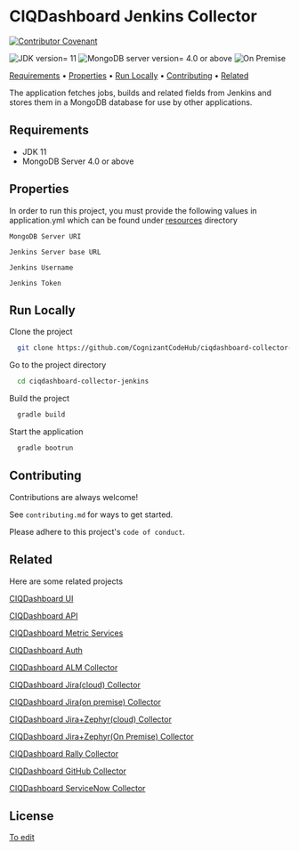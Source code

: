 
# CIQDashboard Jenkins Collector

[![Contributor Covenant](https://img.shields.io/badge/Contributor%20Covenant-2.1-4baaaa.svg?style=flat-square)](CODE_OF_CONDUCT.md)

![JDK version= 11](https://img.shields.io/badge/JDK-11-brightgreen?style=flat-square)
![MongoDB server version= 4.0 or above](https://img.shields.io/badge/MongoDB_Server-4.0_or_above-brightgreen?style=flat-square)
![On Premise](https://img.shields.io/badge/Jenkins-On_Premise-orange?style=flat-square)

[Requirements](#requirements) • [Properties](#properties) • [Run Locally](#run-locally) • [Contributing](#contributing) • [Related](#related)

The application fetches jobs, builds and related fields from Jenkins and stores them in a MongoDB database for use by other applications.

## Requirements

- JDK 11
- MongoDB Server 4.0 or above

## Properties

In order to run this project, you must provide the following values in application.yml which can be found under [resources](src/main/resources) directory

`MongoDB Server URI`

`Jenkins Server base URL`

`Jenkins Username`

`Jenkins Token`

## Run Locally

Clone the project

```bash
  git clone https://github.com/CognizantCodeHub/ciqdashboard-collector-jenkins.git
```

Go to the project directory

```bash
  cd ciqdashboard-collector-jenkins
```

Build the project

```bash
  gradle build
```

Start the application

```bash
  gradle bootrun
```

## Contributing

Contributions are always welcome!

See `contributing.md` for ways to get started.

Please adhere to this project's `code of conduct`.

## Related

Here are some related projects

[CIQDashboard UI](https://github.com/CognizantCodeHub/ciqdashboard-ui)

[CIQDashboard API](https://github.com/CognizantCodeHub/ciqdashboard-api)

[CIQDashboard Metric Services](https://github.com/CognizantCodeHub/ciqdashboard-metric-services)

[CIQDashboard Auth](https://github.com/CognizantCodeHub/ciqdashboard-auth)

[CIQDashboard ALM Collector](https://github.com/CognizantCodeHub/ciqdashboard-collector-alm)

[CIQDashboard Jira(cloud) Collector](https://github.com/CognizantCodeHub/IPR000025_ciqdashboard-collector-jira-cloud)

[CIQDashboard Jira(on premise) Collector](https://github.com/CognizantCodeHub/ciqdashboard-collector-jira)

[CIQDashboard Jira+Zephyr(cloud) Collector](https://github.com/CognizantCodeHub/ciqdashboard-collector-jira-zephyr-cloud)

[CIQDashboard Jira+Zephyr(On Premise) Collector](https://github.com/CognizantCodeHub/ciqdashboard-collector-jira-zephyr)

[CIQDashboard Rally Collector](https://github.com/CognizantCodeHub/ciqdashboard-collector-rally)

[CIQDashboard GitHub Collector](https://github.com/CognizantCodeHub/ciqdashboard-collector-github)

[CIQDashboard ServiceNow Collector](https://github.com/CognizantCodeHub/IPR000025_ciqdashboard-collector-servicenow)

## License

[To edit](https://choosealicense.com/licenses/)